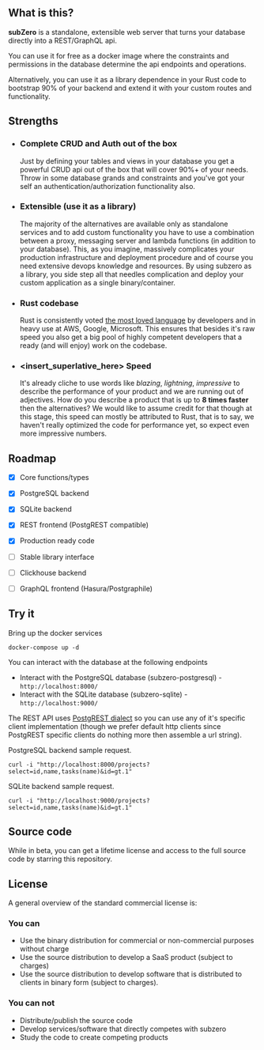 ## What is this?

**subZero** is a standalone, extensible web server that turns your database directly into a REST/GraphQL api.

You can use it for free as a docker image where the constraints and permissions in the database determine the api endpoints and operations.

Alternatively, you can use it as a library dependence in your Rust code to bootstrap 90% of your backend and extend it with your custom routes and functionality. 

## Strengths

- ### Complete CRUD and Auth out of the box
    Just by defining your tables and views in your database you get a powerful CRUD api out of the box that will cover 90%+ of your needs. Throw in some database grands and constraints and you've got your self an authentication/authorization functionality also.
- ### Extensible (use it as a library)
    The majority of the alternatives are available only as standalone services and to add custom functionality you have to use a combination between a proxy, messaging server and lambda functions (in addition to your database). This, as you imagine, massively complicates your production infrastructure and deployment procedure and of course you need extensive devops knowledge and resources. By using subzero as a library, you side step all that needles complication and deploy your custom application as a single binary/container.
- ### Rust codebase
    Rust is consistently voted [the most loved language](https://insights.stackoverflow.com/survey/2021#section-most-loved-dreaded-and-wanted-programming-scripting-and-markup-languages) by developers and in heavy use at AWS, Google, Microsoft. This ensures that besides it's raw speed you also get a big pool of highly competent developers that a ready (and will enjoy) work on the codebase.
- ### <insert_superlative_here> Speed
    It's already cliche to use words like *blazing*, *lightning*, *impressive* to describe the performance of your product and we are running out of adjectives. How do you describe a product that is up to **8 times faster** then the alternatives? We would like to assume credit for that though at this stage, this speed can mostly be attributed to Rust, that is to say, we haven't really optimized the code for performance yet, so expect even more impressive numbers.

## Roadmap
- [x] Core functions/types
- [x] PostgreSQL backend
- [x] SQLite backend
- [x] REST frontend (PostgREST compatible)
- [x] Production ready code
- [ ] Stable library interface
- [ ] Clickhouse backend
- [ ] GraphQL frontend (Hasura/Postgraphile)



## Try it
Bring up the docker services
```
docker-compose up -d
```

You can interact with the database at the following endpoints
- Interact with the PostgreSQL database (subzero-postgresql) -  `http://localhost:8000/`
- Interact with the SQLite database (subzero-sqlite) - `http://localhost:9000/`

The REST API uses [PostgREST dialect](https://postgrest.org/en/stable/api.html) so you can use any of it's specific client implementation (though we prefer default http clients since PostgREST specific clients do nothing more then assemble a url string).

PostgreSQL backend sample request.
```
curl -i "http://localhost:8000/projects?select=id,name,tasks(name)&id=gt.1"
```

SQLite backend sample request.
```
curl -i "http://localhost:9000/projects?select=id,name,tasks(name)&id=gt.1"
```

## Source code
While in beta, you can get a lifetime license and access to the full source code by starring this repository.

## License
A general overview of the standard commercial license is:
### You can
- Use the binary distribution for commercial or non-commercial purposes without charge 
- Use the source distribution to develop a SaaS product (subject to charges)
- Use the source distribution to develop software that is distributed to clients in binary form (subject to charges).
### You can not
- Distribute/publish the source code
- Develop services/software that directly competes with subzero
- Study the code to create competing products

